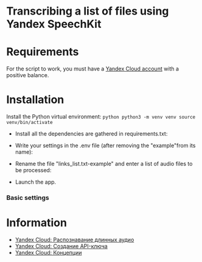 # Transcribing a list of files using Yandex SpeechKit


# Requirements
For the script to work, you must have a [Yandex Cloud account](https://console.cloud.yandex.ru/) with a positive balance.


# Installation
Install the Python virtual environment:
        ``` python
        python3 -m venv venv
        source venv/bin/activate
        ```
+ Install all the dependencies are gathered in requirements.txt:

+ Write your settings in the .env file (after removing the "example"from its name):

+ Rename the file "links_list.txt-example" and enter a list of audio files to be processed:

+ Launch the app.


### Basic settings


# Information
- [Yandex Cloud: Распознавание длинных аудио](https://cloud.yandex.ru/docs/speechkit/stt/transcribation)
- [Yandex Cloud: Создание API-ключа](https://cloud.yandex.ru/docs/iam/operations/api-key/create)
- [Yandex Cloud: Концепции](https://cloud.yandex.ru/docs/storage/concepts/)
